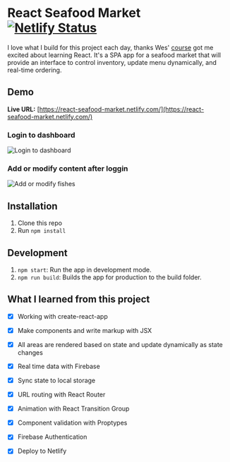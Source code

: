 # React Seafood Market [![Netlify Status](https://api.netlify.com/api/v1/badges/862212f4-3afe-476a-93ce-caf813ebf564/deploy-status)](https://app.netlify.com/sites/react-seafood-market/deploys)

I love what I build for this project each day, thanks Wes' [course](https://reactforbeginners.com/) got me excited about learning React. It's a SPA app for a seafood market that will provide an interface to control inventory, update menu dynamically, and real-time ordering.

## Demo

**Live URL:** [https://react-seafood-market.netlify.com/](https://react-seafood-market.netlify.com/)

### Login to dashboard
![Login to dashboard](https://res.cloudinary.com/pamcy/image/upload/v1560505164/coding/seafood-dashboard-login.png)

### Add or modify content after loggin
![Add or modify fishes](https://res.cloudinary.com/pamcy/image/upload/v1560505164/coding/seafood-dashboard.png)

## Installation
1. Clone this repo
2. Run `npm install`

## Development
1. `npm start`: Run the app in development mode.
2. `npm run build`: Builds the app for production to the build folder.

## What I learned from this project
- [x] Working with create-react-app
- [x] Make components and write markup with JSX
- [x] All areas are rendered based on state and update dynamically as state changes
- [x] Real time data with Firebase
- [x] Sync state to local storage
- [x] URL routing with React Router
- [x] Animation with React Transition Group
- [x] Component validation with Proptypes
- [x] Firebase Authentication
- [x] Deploy to Netlify


